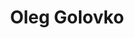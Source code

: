 ---
layout: member
title: Oleg Golovko
position: Database Programmer
email: ogolovko@bccrc.ca
image: /assets/images/team/default-member.png
alum: false
---